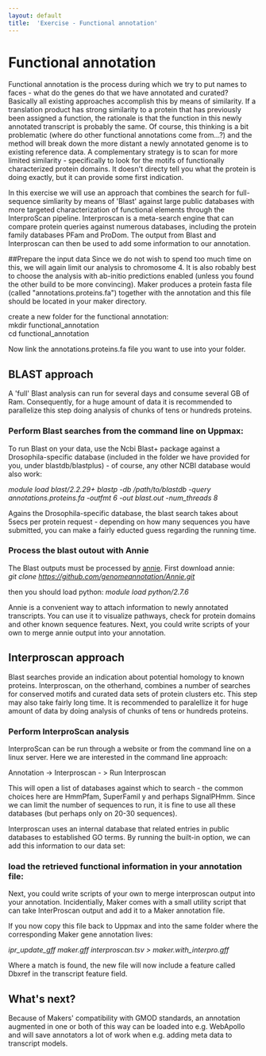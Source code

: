 ```yaml
---
layout: default
title:  'Exercise - Functional annotation'
---
```


# Functional annotation

Functional annotation is the process during which we try to put names to faces - what do the genes do that we have annotated and curated? Basically all existing approaches accomplish this by means of similarity. If a translation product has strong similarity to a protein that has previously been assigned a function, the rationale is that the function in this newly annotated transcript is probably the same. Of course, this thinking is a bit problematic (where do other functional annotations come from...?) and the method will break down the more distant a newly annotated genome is to existing reference data. A complementary strategy is to scan for more limited similarity - specifically to look for the motifs of functionally characterized protein domains. It doesn't directy tell you what the protein is doing exactly, but it can provide some first indication.

In this exercise we will use an approach that combines the search for full-sequence simliarity by means of 'Blast' against large public databases with more targeted characterization of functional elements through the InterproScan pipeline. Interproscan is a meta-search engine that can compare protein queries against numerous databases, including the protein family databases PFam and ProDom. The output from Blast and Interproscan can then be used to add some information to our annotation.

##Prepare the input data
Since we do not wish to spend too much time on this, we will again limit our analysis to chromosome 4. It is also robably best to choose the analysis with ab-initio predictions enabled (unless you found the other build to be more convincing). Maker produces a protein fasta file (called "annotations.proteins.fa") together with the annotation and this file should be located in your maker directory.

create a new folder for the functional annotation:  
mkdir functional\_annotation  
cd functional\_annotation

Now link the annotations.proteins.fa file you want to use into your folder.

## BLAST approach

A 'full' Blast analysis can run for several days and consume several GB of Ram. Consequently, for a huge amount of data it is recommended to parallelize this step doing analysis of chunks of tens or hundreds proteins.

### Perform Blast searches from the command line on Uppmax:

To run Blast on your data, use the Ncbi Blast+ package against a Drosophila-specific database (included in the folder we have provided for you, under blastdb/blastplus) - of course, any other NCBI database would also work:

*module load blast/2.2.29+*
*blastp -db /path/to/blastdb -query annotations.proteins.fa -outfmt 6 -out blast.out -num_threads 8*

Agains the Drosophila-specific database, the blast search takes about 5secs per protein request - depending on how many sequences you have submitted, you can make a fairly educted guess regarding the running time.

### Process the blast outout with Annie
The Blast outputs must be processed by [annie](http://genomeannotation.github.io/Annie/).
First download annie:  
*git clone https://github.com/genomeannotation/Annie.git*

then you should load python:
*module load python/2.7.6*

Annie is a convenient way to attach information to newly annotated transcripts. You can use it to visualize pathways, check for protein domains and other known sequence features. Next, you could write scripts of your own to merge annie output into your annotation. 


## Interproscan approach
Blast searches provide an indication about potential homology to known proteins. Interproscan, on the otherhand, combines a number of searches for conserved motifs and curated data sets of protein clusters etc. This step may also take fairly long time. It is recommended to paralellize it for huge amount of data by doing analysis of chunks of tens or hundreds proteins.

### Perform InterproScan analysis
InterproScan can be run through a website or from the command line on a linux server. Here we are interested in the command line approach:

Annotation -&gt; Interproscan - &gt; Run Interproscan

This will open a list of databases against which to search - the common choices here are HmmPfam, SuperFamil y and perhaps SignalPHmm. Since we can limit the number of sequences to run, it is fine to use all these databases (but perhaps only on 20-30 sequences).

Interproscan uses an internal database that related entries in public databases to established GO terms. By running the built-in option, we can add this information to our data set:

### load the retrieved functional information in your annotation file:
Next, you could write scripts of your own to merge interproscan output into your annotation. Incidentially, Maker comes with a small utility script that can take InterProscan output and add it to a Maker annotation file.

If you now copy this file back to Uppmax and into the same folder where the corresponding Maker gene annotation lives:

*ipr\_update\_gff maker.gff interproscan.tsv &gt; maker.with\_interpro.gff*

Where a match is found, the new file will now include a feature called Dbxref in the transcript feature field.

## What's next?

Because of Makers' compatibility with GMOD standards, an annotation augmented in one or both of this way can be loaded into e.g. WebApollo and will save annotators a lot of work when e.g. adding meta data to transcript models.

